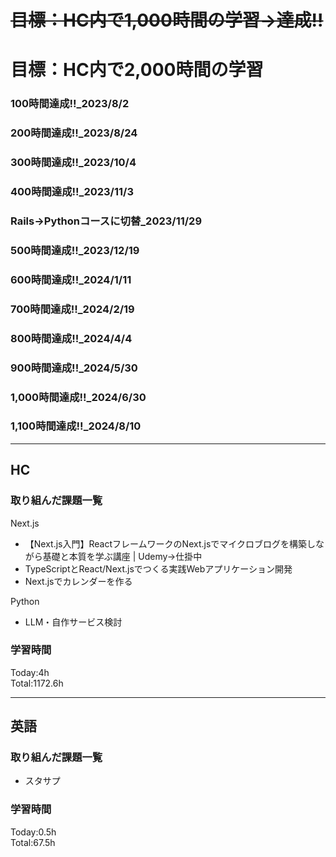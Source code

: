 # ~~目標：HC内で1,000時間の学習→達成!!~~
# 目標：HC内で2,000時間の学習
### 100時間達成!!_2023/8/2
### 200時間達成!!_2023/8/24
### 300時間達成!!_2023/10/4
### 400時間達成!!_2023/11/3
### Rails→Pythonコースに切替_2023/11/29
### 500時間達成!!_2023/12/19
### 600時間達成!!_2024/1/11
### 700時間達成!!_2024/2/19
### 800時間達成!!_2024/4/4
### 900時間達成!!_2024/5/30
### 1,000時間達成!!_2024/6/30
### 1,100時間達成!!_2024/8/10

------------------------------------------
## HC
### 取り組んだ課題一覧
Next.js
- 【Next.js入門】ReactフレームワークのNext.jsでマイクロブログを構築しながら基礎と本質を学ぶ講座 | Udemy→仕掛中
- TypeScriptとReact/Next.jsでつくる実践Webアプリケーション開発
- Next.jsでカレンダーを作る

Python
- LLM・自作サービス検討

### 学習時間
Today:4h<br>
Total:1172.6h

------------------------------------------
## 英語
### 取り組んだ課題一覧
- スタサプ

### 学習時間
Today:0.5h<br>
Total:67.5h